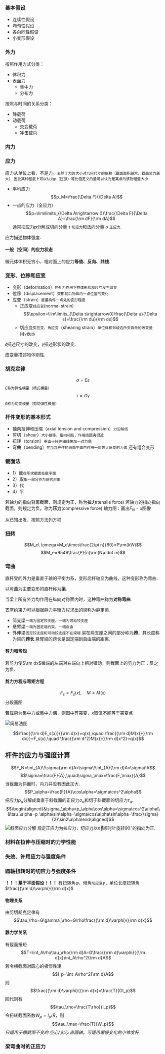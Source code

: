 ### 基本假设
- 连续性假设
- 均匀性假设
- 各向同性假设
- 小变形假设

### 外力
按照作用方式分类：
- 体积力
- 表面力
	- 集中力
	- 分布力

按照与时间的关系分类：
- 静载荷
- 动载荷
	- 交变载荷
	- 冲击载荷

### 内力

### 应力
应力从单位上看，不是力。`去除了力的大小对几何尺寸的依赖（截面面积越大，截面总力越大）`
``因此某种程度上可以认为p（压强）等比值定义的量可以认为是某点的该物理量大小``
- 平均应力$$p_M=\frac{\Delta F}{\Delta A}$$
- 一点的应力（全应力）$$p=\lim\limits_{\Delta A\rightarrow 0}\frac{\Delta F}{\Delta A}=\frac{\rm dF}{\rm dA}$$
通常把应力**p**分解成切向分量 $\tau$ `切应力`和法向分量 $\sigma$ `正应力`.

应力描述物体强度.

#### 一般（空间）的应力状态
微元体体积无穷小，相对面上的应力**等值、反向、共线**.

### 变形、位移和应变
- 变形（deformation）`在外力作用下物体形状和尺寸发生改变`
- 位移（displacement）`变形前后物体内一点位置的变化`
- 应变（strain）`度量构件一点处的变形程度`
	- 正应变`线应变`(normal strain) $$\epsilon=\lim\limits_{\Delta s\rightarrow0}\frac{\Delta u}{\Delta s}=\frac{\rm du}{\rm ds}$$
	- 切应变`剪应变、角应变`（shearing strain）`单位体相邻棱边所夹直角的改变量`<br>用$\gamma$表示

$\epsilon$描述尺寸的改变，$\gamma$描述形状的改变.

应变量描述物体刚性.

### 胡克定律
$$\sigma=E\varepsilon$$
`E称为弹性模量（杨氏模量）`
$$\tau=G\gamma$$`G称为切变模量（剪切弹性模量）`

### 杆件变形的基本形式
- 轴向拉伸和压缩（axial tension and compression）`力沿轴线`
- 剪切（shear）`大小相等，指向相反，作用线距离很近`
- 扭转（torsion）`垂直于杆件轴线施加一对力偶`
- 弯曲（bending）`在包含杆件的纵向平面内作用一对等大反向的力偶`
还有组合变形

### 截面法
- 1）截`在所求截面处截平面`
- 2）取`取一部分作为研究对象`
- 3）代
- 4）平

若轴力的指向背离截面，则规定为正，称为**拉力**(tensile force)
若轴力的指向指向截面，则规定为负，称为**压力**(compressive force)
轴力图：画出$F_N-x$图像

从已知出发，按照方法列方程

### 扭转
$$M_e\ \omega=M_e\times\frac{2\pi n}{60}=P\rm(kW)$$
$$M_e=9549\frac{P}{n}\rm(N\cdot m)$$
### 弯曲
直杆受的外力是垂直于轴的平衡力系，变形后杆轴变为曲线，这种变形称为弯曲.

以弯曲为主要变形的直杆称为**梁**.

当梁上所有外力均作用在纵向对称面内时，这种弯曲称为**对称弯曲**.

支座约束力可以根据静力平衡方程求出的梁称为静定梁.
- 简支梁`一端为固定铰支座，一端为可动铰支座`
- 悬臂梁`一端为固定端约束，一端自由`
- 外伸梁`固定铰支座和可动铰支座不在梁端`
梁在两支座之间的部分称为**跨**，其长度称为梁的**跨长**.悬臂梁的跨长是固定端到自由端的距离.

#### 剪力和弯矩
若剪力使$\rm dx$微端的左端对右端向上相对错动，则截面上的剪力为正；反之为负.

#### 剪力方程与弯矩方程
$$F_s=F_s(x),\quad M=M(x)$$
分段画图

若载荷为集中力或集中力偶，则图中有突变，x取值不能等于突变点

![简易法图](images/img1.jpg)

$$\frac{{\rm d}F_s(x)}{{\rm d}x}=q(x),\quad \frac{{\rm d}M(x)}{{\rm dx}}=F_s(x),\quad \frac{{\rm d^2}M(x)}{{\rm d}x^2}=q(x)$$
## 杆件的应力与强度计算
$$F_N=\int_{A}\!\sigma{\rm d}A=\sigma\!\int_{A}{\rm d}A=\sigma\!A$$
$$\sigma=\frac{F}{A},\quad\sigma_\max=\frac{F_\max}{A}$$
当截面为斜面时，内力并没有因此加大.
$$P_\alpha=\frac{F}{A}\cos\alpha=\sigma\cos^2\alpha$$
把应力$p_\alpha$分解成垂直于斜截面的正应力$\sigma_\alpha$和切于斜截面的切应力$\tau_\alpha$.
$$\begin{aligned}&\sigma_\alpha=p_\alpha\cos\alpha=\sigma\cos^2\alpha\\&\tau_\alpha=p_\alpha\sin\alpha=\sigma\cos\alpha\sin\alpha=\frac{\sigma}{2}\sin2\alpha\end{aligned}$$
![斜面应力分解](images/img2.png)
规定正应力为拉应力，切应力以$\vec{n}$顺时针旋转$90^\circ$的指向为正.
### 材料在拉伸与压缩时的力学性能
### 失效、许用应力与强度条件
### 圆轴扭转时的切应力与强度条件

**！！！基于平面假设！！！**
有扭转角$\varphi$，倾角`切应变`$\gamma$，单位长度扭转角$\frac{{\rm d}\varphi}{{\rm d}x}$
#### 物理关系
由剪切胡克定律有$$\tau_\rho=G\gamma_\rho=G\rho\frac{{\rm d}\varphi}{{\rm d}x}$$
#### 静力学关系
有截面扭矩$$T=\int_A\rho\tau_\rho{\rm d}A=G\frac{{\rm d}\varphi}{{\rm d}x}\int_A\rho^2{\rm d}A$$
若令横截面对圆心的极惯性矩$$I_p=\int_A\rho^2{\rm d}A$$
则$$\frac{{\rm d}\varphi}{{\rm d}x}=\frac{T}{GI_p}$$
回代则有$$\tau_\rho=\frac{T\rho}{I_p}$$
令扭转截面系数$W_p=I_p/R$，则$$\tau_\max=\frac{T}{W_p}$$
*只适用于横截面不变的 空心/实心 直圆轴，可适用缓慢变化的小锥度杆*


### 梁弯曲时的正应力
